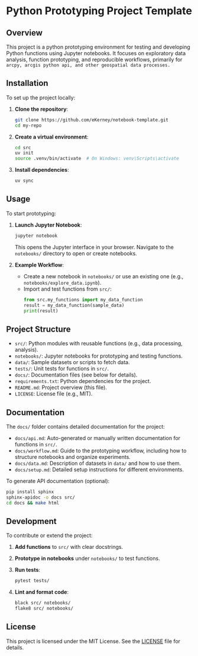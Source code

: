 # Python Prototyping Project Template

## Overview
This project is a python prototyping environment for testing and developing Python functions using Jupyter notebooks. It focuses on exploratory data analysis, function prototyping, and reproducible workflows, primarily for `arcpy, arcgis python api, and other geospatial data processes.`

## Installation
To set up the project locally:

1. **Clone the repository**:
   ```bash
   git clone https://github.com/eKerney/notebook-template.git
   cd my-repo
   ```

2. **Create a virtual environment**:
   ```bash
   cd src 
   uv init
   source .venv/bin/activate  # On Windows: venv\Scripts\activate
   ```

3. **Install dependencies**:
   ```bash
   uv sync
   ```

## Usage
To start prototyping:

1. **Launch Jupyter Notebook**:
   ```bash
   jupyter notebook
   ```
   This opens the Jupyter interface in your browser. Navigate to the `notebooks/` directory to open or create notebooks.

2. **Example Workflow**:
   - Create a new notebook in `notebooks/` or use an existing one (e.g., `notebooks/explore_data.ipynb`).
   - Import and test functions from `src/`:
     ```python
     from src.my_functions import my_data_function
     result = my_data_function(sample_data)
     print(result)
     ```

## Project Structure
- `src/`: Python modules with reusable functions (e.g., data processing, analysis).
- `notebooks/`: Jupyter notebooks for prototyping and testing functions.
- `data/`: Sample datasets or scripts to fetch data.
- `tests/`: Unit tests for functions in `src/`.
- `docs/`: Documentation files (see below for details).
- `requirements.txt`: Python dependencies for the project.
- `README.md`: Project overview (this file).
- `LICENSE`: License file (e.g., MIT).

## Documentation
The `docs/` folder contains detailed documentation for the project:

- `docs/api.md`: Auto-generated or manually written documentation for functions in `src/`.
- `docs/workflow.md`: Guide to the prototyping workflow, including how to structure notebooks and organize experiments.
- `docs/data.md`: Description of datasets in `data/` and how to use them.
- `docs/setup.md`: Detailed setup instructions for different environments.

To generate API documentation (optional):
```bash
pip install sphinx
sphinx-apidoc -o docs src/
cd docs && make html
```

## Development
To contribute or extend the project:

1. **Add functions** to `src/` with clear docstrings.
2. **Prototype in notebooks** under `notebooks/` to test functions.
3. **Run tests**:
   ```bash
   pytest tests/
   ```

4. **Lint and format code**:
   ```bash
   black src/ notebooks/
   flake8 src/ notebooks/
   ```

## License
This project is licensed under the MIT License. See the [LICENSE](LICENSE) file for details.
